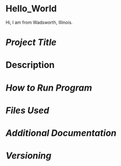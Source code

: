 # Hello_World
Hi, I am from Wadsworth, Illinois.
# *Project Title*
# **Description**
# ***How to Run Program***
# *Files Used*
# *Additional Documentation*
# ***Versioning***
